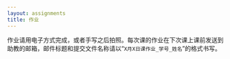 ```yaml
---
layout: assignments
title: 作业
---
```


作业请用电子方式完成，或者手写之后拍照。每次课的作业在下次课上课前发送到助教的邮箱，邮件标题和提交文件名称请以“`X月X日课作业_学号_姓名`”的格式书写。
